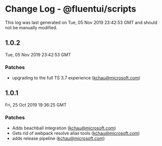 # Change Log - @fluentui/scripts

This log was last generated on Tue, 05 Nov 2019 23:42:53 GMT and should not be manually modified.

## 1.0.2
Tue, 05 Nov 2019 23:42:53 GMT

### Patches

- upgrading to the full TS 3.7 experience (kchau@microsoft.com)
## 1.0.1
Fri, 25 Oct 2019 19:36:25 GMT

### Patches

- Adds beachball integration (kchau@microsoft.com)
- Gets rid of webpack resolve alias tools (kchau@microsoft.com)
- adds release pipeline (kchau@microsoft.com)
